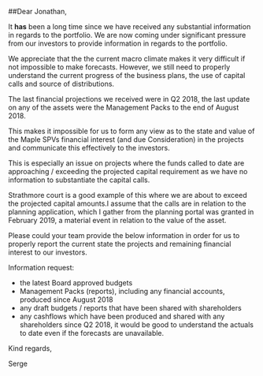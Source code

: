 ##Dear Jonathan,

It **has** been a long time since we have received any substantial information in
regards to the portfolio. We are now coming under significant pressure from our
investors to provide information in regards to the portfolio.

We appreciate that the the current macro climate makes it very difficult if not
impossible to make forecasts. However, we still need to properly understand the
current progress of the business plans, the use of capital calls and source of
distributions.

The last financial projections we received were in Q2 2018, the last update on
any of the assets were the Management Packs to the end of August 2018.

This makes it impossible for us to form any view as to the state and value of
the Maple SPVs financial interest (and due Consideration) in the projects and
communicate this effectively to the investors.


This is especially an issue on projects where the funds called to date are
approaching / exceeding the projected capital requirement as we have no
information to substantiate the capital calls.

Strathmore court is a good example of this where we are about to exceed the
projected capital amounts.I assume that the calls are in relation to the
planning application, which I gather from the planning portal was granted in
February 2019, a material event in relation to the value of the asset.


Please could your team provide the below information in order for us to properly
report the current state the projects and remaining financial interest to our
investors.

Information request:

- the latest Board approved budgets
- Management Packs (reports), including any financial accounts, produced since
 August 2018
- any draft budgets / reports that have been shared with shareholders
- any cashflows which have been produced and shared with any shareholders since
Q2 2018, it would be good to understand the actuals to date even if the forecasts are unavailable.


Kind regards,

Serge
